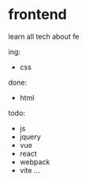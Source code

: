 # frontend

learn all tech about fe

ing:
- css

done:
- html

todo:
- js
- jquery
- vue
- react
- webpack
- vite
...

